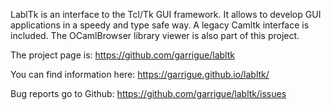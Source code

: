 LablTk is an interface to the Tcl/Tk GUI framework. It allows to develop GUI applications in a speedy and type safe way. A legacy Camltk interface is included. The OCamlBrowser library viewer is also part of this project.

The project page is:
https://github.com/garrigue/labltk

You can find information here:
https://garrigue.github.io/labltk/

Bug reports go to Github:
https://github.com/garrigue/labltk/issues